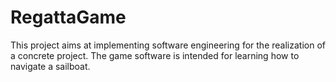 # RegattaGame
This project aims at implementing software engineering for the realization of a concrete project. The game software is intended for learning how to navigate a sailboat.
